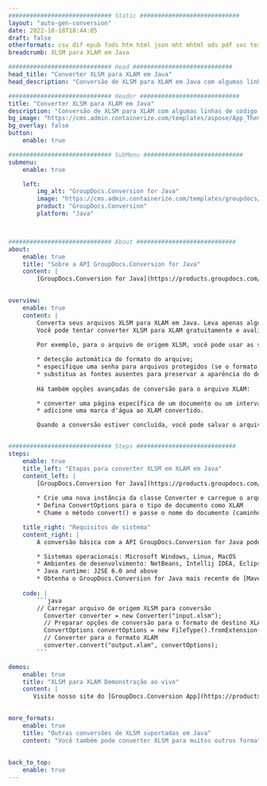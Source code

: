 ```yaml
---
############################# Static ############################
layout: "auto-gen-conversion"
date: 2022-10-18T18:44:05
draft: false
otherformats: csv dif epub fods htm html json mht mhtml ods pdf sxc tex tsv xlam xls xlsb xlsm xlsx xlt xltm xltx xml xps
breadcrumb: XLSM para XLAM em Java

############################# Head ############################
head_title: "Converter XLSM para XLAM em Java"
head_description: "Conversão de XLSM para XLAM em Java com algumas linhas de código. Converta mais de 160 formatos de arquivo usando a API de conversão de documentos do GroupDocs para Java"

############################# Header ############################
title: "Converter XLSM para XLAM em Java"
description: "Conversão de XLSM para XLAM com algumas linhas de código Java"
bg_image: "https://cms.admin.containerize.com/templates/aspose/App_Themes/V3/images/bg/header1.png"
bg_overlay: false
button:
    enable: true

############################# SubMenu ############################
submenu:
    enable: true

    left:
        img_alt: "GroupDocs.Conversion for Java"
        image: "https://cms.admin.containerize.com/templates/groupdocs/images/product-logos/90x90-noborder/groupdocs-conversion-java.png"
        product: "GroupDocs.Conversion"
        platform: "Java"



############################# About ############################
about:
    enable: true
    title: "Sobre a API GroupDocs.Conversion for Java"
    content: |
        [GroupDocs.Conversion for Java](https://products.groupdocs.com/conversion/java/) é uma API avançada de conversão de formato de arquivo para conversão entre formatos populares de imagem e documento, como Microsoft Office, OpenDocument, PDF, HTML, e-mail, CAD. e muito mais com apenas algumas linhas de código. A API nativa detecta automaticamente os formatos dos documentos originais e oferece muitas opções para personalizar os documentos convertidos. Juntamente com a função de extrair informações de um documento, ele também suporta o armazenamento em cache dos resultados da conversão para o disco local por padrão. No entanto, qualquer tipo de armazenamento em cache pode ser suportado pela implementação das interfaces apropriadas - Amazon S3, Dropbox, Google Drive, Windows Azure, Reddis ou quaisquer outras.
    

overview:
    enable: true
    content: |
        Converta seus arquivos XLSM para XLAM em Java. Leva apenas algumas linhas de código Java em qualquer plataforma de sua escolha, como Windows, Linux, macOS.
        Você pode tentar converter XLSM para XLAM gratuitamente e avaliar a qualidade dos resultados da conversão. Junto com scripts de conversão de arquivo simples, você pode tentar opções mais sofisticadas para carregar o arquivo de origem XLSM e armazenar a saída XLAM. 
        
        Por exemplo, para o arquivo de origem XLSM, você pode usar as seguintes opções de carregamento:

        * detecção automática do formato do arquivo;
        * especifique uma senha para arquivos protegidos (se o formato de arquivo for compatível);
        * substitua as fontes ausentes para preservar a aparência do documento.
        
        Há também opções avançadas de conversão para o arquivo XLAM:

        * converter uma página específica de um documento ou um intervalo de páginas;
        * adicione uma marca d'água ao XLAM convertido.

        Quando a conversão estiver concluída, você pode salvar o arquivo XLAM no caminho do arquivo local ou em qualquer armazenamento de terceiros, como FTP, Amazon S3, Google Drive, Dropbox etc. Observe - para converter XLSM para XLAM, você não precisa instalar nenhum software adicional, como MS Office, Open Office, Adobe Acrobat Reader etc.


############################# Steps ############################
steps:
    enable: true
    title_left: "Etapas para converter XLSM em XLAM em Java"
    content_left: |
        [GroupDocs.Conversion for Java](https://products.groupdocs.com/conversion/java/) permite que os desenvolvedores convertam facilmente o arquivo XLSM para XLAM com algumas linhas de código.
        
        * Crie uma nova instância da classe Converter e carregue o arquivo XLSM com o caminho completo
        * Defina ConvertOptions para o tipo de documento como XLAM
        * Chame o método convert() e passe o nome do documento (caminho completo) e formato (XLAM) como parâmetro

    title_right: "Requisitos de sistema"
    content_right: |
        A conversão básica com a API GroupDocs.Conversion for Java pode ser feita com apenas algumas linhas de código. Nossas APIs são suportadas em todas as principais plataformas e sistemas operacionais. Antes de executar o código abaixo, certifique-se de ter os seguintes pré-requisitos instalados em seu sistema.

        * Sistemas operacionais: Microsoft Windows, Linux, MacOS
        * Ambientes de desenvolvimento: NetBeans, Intellij IDEA, Eclipse, etc.
        * Java runtime: J2SE 6.0 and above
        * Obtenha o GroupDocs.Conversion for Java mais recente de [Maven](https://repository.groupdocs.com/webapp/#/artifacts/browse/tree/General/repo/com/groupdocs/groupdocs-conversion)
         
    code: |
        ```java    
        // Carregar arquivo de origem XLSM para conversão
          Converter converter = new Converter("input.xlsm");
          // Preparar opções de conversão para o formato de destino XLAM
          ConvertOptions convertOptions = new FileType().fromExtension("xlam").getConvertOptions();
          // Converter para o formato XLAM
          converter.convert("output.xlam", convertOptions);
        ```

demos:
    enable: true
    title: "XLSM para XLAM Demonstração ao vivo"
    content: |
       Visite nosso site do [GroupDocs.Conversion App](https://products.groupdocs.app/conversion/family) e experimente a conversão de XLSM para XLAM agora. A demonstração gratuita tem os seguintes benefícios
          

more_formats:
    enable: true
    title: "Outras conversões de XLSM suportadas em Java"
    content: "Você também pode converter XLSM para muitos outros formatos de arquivo. Por favor, veja a lista abaixo."
       
       
back_to_top:
    enable: true
---
```

